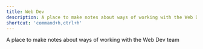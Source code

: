 ```yaml
---
title: Web Dev
description: A place to make notes about ways of working with the Web Dev team
shortcut: 'command+h,ctrl+h'
---
```


A place to make notes about ways of working with the Web Dev team
